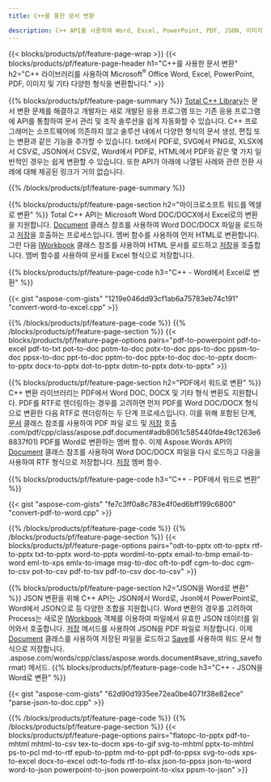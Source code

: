 ```yaml
---
title: C++를 통한 문서 변환 

description: C++ API를 사용하여 Word, Excel, PowerPoint, PDF, JSON, 이미지 등과 같은 다양한 문서 형식을 변환합니다. 
---
```


{{< blocks/products/pf/feature-page-wrap >}}
{{< blocks/products/pf/feature-page-header h1="C++를 사용한 문서 변환" h2="C++ 라이브러리를 사용하여 Microsoft<sup>&reg;</sup> Office Word, Excel, PowerPoint, PDF, 이미지 및 기타 다양한 형식을 변환합니다." >}}

{{% blocks/products/pf/feature-page-summary %}}
[Total C++ Library](https://products.aspose.com/total/cpp/)는 문서 변환 문제를 해결하고 개발자는 새로 개발된 응용 프로그램 또는 기존 응용 프로그램에 API를 통합하여 문서 관리 및 조작 솔루션을 쉽게 자동화할 수 있습니다. C++ 프로그래머는 소프트웨어에 의존하지 않고 솔루션 내에서 다양한 형식의 문서 생성, 편집 또는 변환과 같은 기능을 추가할 수 있습니다. txt에서 PDF로, SVG에서 PNG로, XLSX에서 CSV로, JSON에서 CSV로, Word에서 PDF로, HTML에서 PDF와 같은 몇 가지 일반적인 경우는 쉽게 변환할 수 있습니다. 또한 API가 아래에 나열된 사례와 관련 전환 사례에 대해 제공된 링크가 거의 없습니다. 

{{% /blocks/products/pf/feature-page-summary  %}}

{{% blocks/products/pf/feature-page-section  h2="마이크로소프트 워드를 엑셀로 변환" %}}
Total C++ API는 Microsoft Word DOC/DOCX에서 Excel로의 변환을 지원합니다.  [Document](https://reference.aspose.com/words/cpp/class/aspose.words.document) 클래스 참조를 사용하여 Word DOC/DOCX 파일을 로드하고 [저장](https://reference.aspose.com/words/cpp/class/aspose.words.document#save_string_saveformat)을 호출하는 프로세스입니다.  멤버 함수를 사용하여 먼저 HTML로 변환합니다. 그런 다음 [IWorkbook](https://reference.aspose.com/cells/cpp/class/aspose.cells.i_workbook) 클래스 참조를 사용하여 HTML 문서를 로드하고 [저장](https://reference.aspose.com/cells/cpp/class/aspose.cells.i_workbook#a5dc7de23f7ceba76a05dc1d49f51502e)을 호출합니다.  멤버 함수를 사용하여 문서를 Excel 형식으로 저장합니다. 

{{% blocks/products/pf/feature-page-code h3="C++ - Word에서 Excel로 변환" %}}

{{< gist "aspose-com-gists" "1219e046dd93cf1ab6a75783eb74c191" "convert-word-to-excel.cpp" >}}

{{% /blocks/products/pf/feature-page-code  %}}
{{% /blocks/products/pf/feature-page-section %}}
{{< blocks/products/pf/feature-page-options pairs="pdf-to-powerpoint pdf-to-excel pdf-to-txt pot-to-doc potm-to-doc potx-to-doc pps-to-doc ppsm-to-doc ppsx-to-doc ppt-to-doc pptm-to-doc pptx-to-doc doc-to-pptx docm-to-pptx docx-to-pptx dot-to-pptx dotm-to-pptx dotx-to-pptx" >}}

{{% blocks/products/pf/feature-page-section  h2="PDF에서 워드로 변환" %}}
C++ 변환 라이브러리는 PDF에서 Word DOC, DOCX 및 기타 형식 변환도 지원합니다. PDF를 RTF로 렌더링하는 경우를 고려하면 먼저 PDF를 Word DOC/DOCX 형식으로 변환한 다음 RTF로 렌더링하는 두 단계 프로세스입니다. 이를 위해 포함된 단계, [문서](https://reference.aspose.com/pdf/cpp/class/aspose.pdf.document) 클래스 참조를 사용하여 PDF 파일 로드 및 [저장](https://reference.aspose) 호출 .com/pdf/cpp/class/aspose.pdf.document#adb8061c585440fde49c1263e68837f01) PDF를 Word로 변환하는 멤버 함수. 이제 Aspose.Words API의 [Document](https://reference.aspose.com/words/cpp/class/aspose.words.document) 클래스 참조를 사용하여 Word DOC/DOCX 파일을 다시 로드하고 다음을 사용하여 RTF 형식으로 저장합니다. [저장](https://reference.aspose.com/words/cpp/class/aspose.words.document#save_stream_saveformat) 멤버 함수.

{{% blocks/products/pf/feature-page-code h3="C++ - PDF에서 워드로 변환" %}}

{{< gist "aspose-com-gists" "fe7c3ff0a8c783e4f0ed6bff199c6800" "convert-pdf-to-word.cpp" >}}

{{% /blocks/products/pf/feature-page-code  %}}
{{% /blocks/products/pf/feature-page-section %}}
{{< blocks/products/pf/feature-page-options pairs="odt-to-pptx ott-to-pptx rtf-to-pptx txt-to-pptx word-to-pptx wordml-to-pptx email-to-bmp email-to-word eml-to-xps emlx-to-image msg-to-doc oft-to-pdf cgm-to-doc cgm-to-csv pot-to-csv pdf-to-tsv pdf-to-csv doc-to-csv" >}}

{{% blocks/products/pf/feature-page-section  h2="JSON을 Word로 변환" %}}
JSON 변환을 위해 C++ API는 JSON에서 Word로, Json에서 PowerPoint로, Word에서 JSON으로 등 다양한 조합을 지원합니다. Word 변환의 경우를 고려하여 Process는 새로운 [IWorkbook](https://reference.aspose.com/cells/cpp/class/aspose.cells.i_workbook) 객체를 이용하여 파일에서 유효한 JSON 데이터를 읽어와서 호출합니다. [저장](https://reference.aspose.com/cells/cpp/class/aspose.cells.i_workbook#a9460f52a2dec8f4bf623a4905167d997) 메서드를 사용하여 JSON을 PDF 파일로 저장합니다. 이제 [Document](https://reference.aspose.com/words/cpp/class/aspose.words.document) 클래스를 사용하여 저장된 파일을 로드하고 [Save](https://reference)를 사용하여 워드 문서 형식으로 저장합니다. .aspose.com/words/cpp/class/aspose.words.document#save_string_saveformat) 메서드.
{{% blocks/products/pf/feature-page-code h3="C++ - JSON을 Word로 변환" %}}

{{< gist "aspose-com-gists" "62d90d1935ee72ea0be4071f38e82ece" "parse-json-to-doc.cpp" >}}


{{% /blocks/products/pf/feature-page-code  %}}
{{% /blocks/products/pf/feature-page-section %}}
{{< blocks/products/pf/feature-page-options pairs="flatopc-to-pptx pdf-to-mhtml mhtml-to-csv tex-to-docm xps-to-gif svg-to-mhtml pptx-to-mhtml ps-to-pcl md-to-rtf epub-to-pptm md-to-ppt pdf-to-ppsx svg-to-ods xps-to-excel docx-to-excel odt-to-fods rtf-to-xlsx json-to-ppsx json-to-word word-to-json powerpoint-to-json powerpoint-to-xlsx ppsm-to-json" >}}